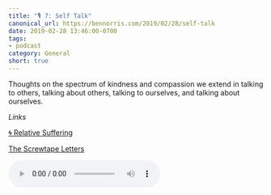 ```yaml
---
title: "🎙 7: Self Talk"
canonical_url: https://bennorris.com/2019/02/28/self-talk
date: 2019-02-28 13:46:00-0700
tags:
- podcast
category: General
short: true
---
```


Thoughts on the spectrum of kindness and compassion we extend in talking to others, talking about others, talking to ourselves, and talking about ourselves.

*Links*

[🌀 Relative Suffering](https://www.bennorris.com/2019/02/19/relative-suffering)

[The Screwtape Letters](https://en.m.wikipedia.org/wiki/The_Screwtape_Letters)

<audio controls="controls" src="https://media.bennorris.com/images/bennorris/uploads/2019/075d9c55ee.mp3" />

